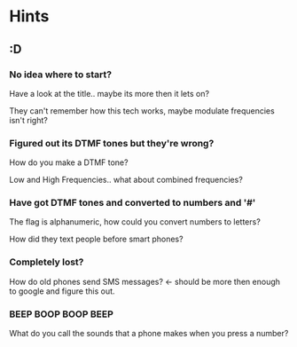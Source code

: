 # Hints

## :D

### No idea where to start?

Have a look at the title.. maybe its more then it lets on?

They can't remember how this tech works, maybe modulate frequencies isn't right?

### Figured out its DTMF tones but they're wrong?

How do you make a DTMF tone?

Low and High Frequencies.. what about combined frequencies?

### Have got DTMF tones and converted to numbers and '#'

The flag is alphanumeric, how could you convert numbers to letters?

How did they text people before smart phones?

### Completely lost?

How do old phones send SMS messages? <- should be more then enough to google and figure this out.


### BEEP BOOP BOOP BEEP 

What do you call the sounds that a phone makes when you press a number?
